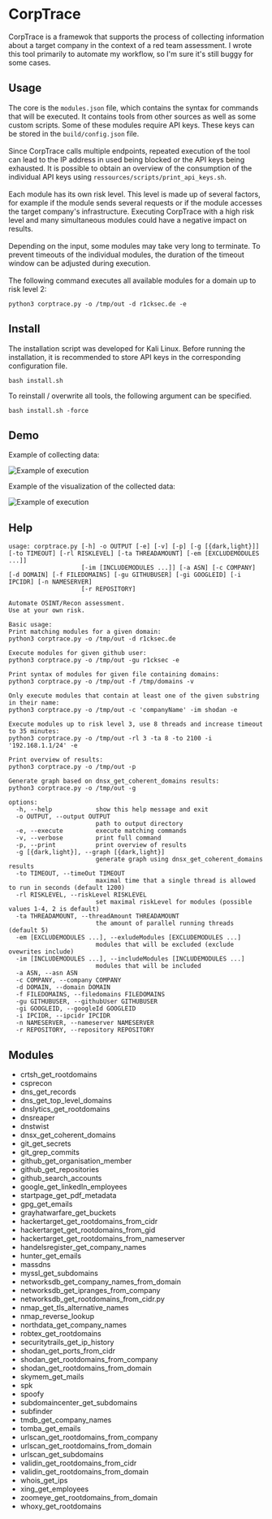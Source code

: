 # CorpTrace

CorpTrace is a framewok that supports the process of collecting information about a target company in the context of a red team assessment.
I wrote this tool primarily to automate my workflow, so I'm sure it's still buggy for some cases.

## Usage

The core is the `modules.json` file, which contains the syntax for commands that will be executed.
It contains tools from other sources as well as some custom scripts.
Some of these modules require API keys. These keys can be stored in the `build/config.json` file.
<br>
<br>
Since CorpTrace calls multiple endpoints, repeated execution of the tool can lead to the IP address in used being blocked or the API keys being exhausted.
It is possible to obtain an overview of the consumption of the individual API keys using `ressources/scripts/print_api_keys.sh`.
<br>
<br>
Each module has its own risk level.
This level is made up of several factors, for example if the module sends several requests or if the module accesses the target company's infrastructure.
Executing CorpTrace with a high risk level and many simultaneous modules could have a negative impact on results.
<br>
<br>
Depending on the input, some modules may take very long to terminate.
To prevent timeouts of the individual modules, the duration of the timeout window can be adjusted during execution.
<br>
<br>
The following command executes all available modules for a domain up to risk level 2:

```
python3 corptrace.py -o /tmp/out -d r1cksec.de -e
```

## Install

The installation script was developed for Kali Linux.
Before running the installation, it is recommended to store API keys in the corresponding configuration file.

```
bash install.sh
```

To reinstall / overwrite all tools, the following argument can be specified.

```
bash install.sh -force
```

## Demo

Example of collecting data:

![Example of execution](ressources/demo/demo.gif)

Example of the visualization of the collected data:

![Example of execution](ressources/demo/demo.png)

## Help
```
usage: corptrace.py [-h] -o OUTPUT [-e] [-v] [-p] [-g [{dark,light}]] [-to TIMEOUT] [-rl RISKLEVEL] [-ta THREADAMOUNT] [-em [EXCLUDEMODULES ...]]
                    [-im [INCLUDEMODULES ...]] [-a ASN] [-c COMPANY] [-d DOMAIN] [-f FILEDOMAINS] [-gu GITHUBUSER] [-gi GOOGLEID] [-i IPCIDR] [-n NAMESERVER]
                    [-r REPOSITORY]

Automate OSINT/Recon assessment.
Use at your own risk.

Basic usage:
Print matching modules for a given domain:
python3 corptrace.py -o /tmp/out -d r1cksec.de

Execute modules for given github user:
python3 corptrace.py -o /tmp/out -gu r1cksec -e

Print syntax of modules for given file containing domains:
python3 corptrace.py -o /tmp/out -f /tmp/domains -v

Only execute modules that contain at least one of the given substring in their name:
python3 corptrace.py -o /tmp/out -c 'companyName' -im shodan -e

Execute modules up to risk level 3, use 8 threads and increase timeout to 35 minutes:
python3 corptrace.py -o /tmp/out -rl 3 -ta 8 -to 2100 -i '192.168.1.1/24' -e

Print overview of results:
python3 corptrace.py -o /tmp/out -p

Generate graph based on dnsx_get_coherent_domains results:
python3 corptrace.py -o /tmp/out -g

options:
  -h, --help            show this help message and exit
  -o OUTPUT, --output OUTPUT
                        path to output directory
  -e, --execute         execute matching commands
  -v, --verbose         print full command
  -p, --print           print overview of results
  -g [{dark,light}], --graph [{dark,light}]
                        generate graph using dnsx_get_coherent_domains results
  -to TIMEOUT, --timeOut TIMEOUT
                        maximal time that a single thread is allowed to run in seconds (default 1200)
  -rl RISKLEVEL, --riskLevel RISKLEVEL
                        set maximal riskLevel for modules (possible values 1-4, 2 is default)
  -ta THREADAMOUNT, --threadAmount THREADAMOUNT
                        the amount of parallel running threads (default 5)
  -em [EXCLUDEMODULES ...], --exludeModules [EXCLUDEMODULES ...]
                        modules that will be excluded (exclude ovewrites include)
  -im [INCLUDEMODULES ...], --includeModules [INCLUDEMODULES ...]
                        modules that will be included
  -a ASN, --asn ASN
  -c COMPANY, --company COMPANY
  -d DOMAIN, --domain DOMAIN
  -f FILEDOMAINS, --filedomains FILEDOMAINS
  -gu GITHUBUSER, --githubUser GITHUBUSER
  -gi GOOGLEID, --googleId GOOGLEID
  -i IPCIDR, --ipcidr IPCIDR
  -n NAMESERVER, --nameserver NAMESERVER
  -r REPOSITORY, --repository REPOSITORY
```

## Modules

- crtsh_get_rootdomains
- csprecon
- dns_get_records
- dns_get_top_level_domains
- dnslytics_get_rootdomains
- dnsreaper
- dnstwist
- dnsx_get_coherent_domains
- git_get_secrets
- git_grep_commits
- github_get_organisation_member
- github_get_repositories
- github_search_accounts
- google_get_linkedIn_employees
- startpage_get_pdf_metadata
- gpg_get_emails
- grayhatwarfare_get_buckets
- hackertarget_get_rootdomains_from_cidr
- hackertarget_get_rootdomains_from_gid
- hackertarget_get_rootdomains_from_nameserver
- handelsregister_get_company_names
- hunter_get_emails
- massdns
- myssl_get_subdomains
- networksdb_get_company_names_from_domain
- networksdb_get_ipranges_from_company
- networksdb_get_rootdomains_from_cidr.py
- nmap_get_tls_alternative_names
- nmap_reverse_lookup
- northdata_get_company_names
- robtex_get_rootdomains
- securitytrails_get_ip_history
- shodan_get_ports_from_cidr
- shodan_get_rootdomains_from_company
- shodan_get_rootdomains_from_domain
- skymem_get_mails
- spk
- spoofy
- subdomaincenter_get_subdomains
- subfinder
- tmdb_get_company_names
- tomba_get_emails
- urlscan_get_rootdomains_from_company
- urlscan_get_rootdomains_from_domain
- urlscan_get_subdomains
- validin_get_rootdomains_from_cidr
- validin_get_rootdomains_from_domain
- whois_get_ips
- xing_get_employees
- zoomeye_get_rootdomains_from_domain
- whoxy_get_rootdomains

